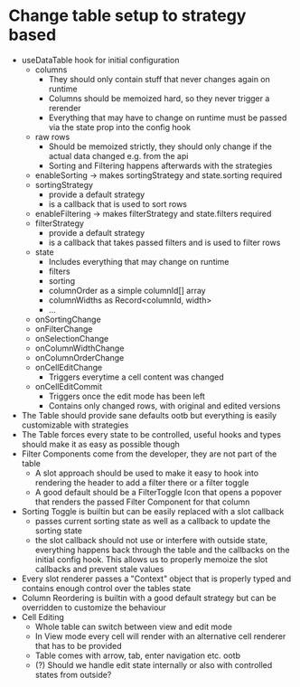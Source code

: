 # Change table setup to strategy based

- useDataTable hook for initial configuration
  - columns
    - They should only contain stuff that never changes again on runtime
    - Columns should be memoized hard, so they never trigger a rerender
    - Everything that may have to change on runtime must be passed via the state prop into the config hook
  - raw rows
    - Should be memoized strictly, they should only change if the actual data changed e.g. from the api
    - Sorting and Filtering happens afterwards with the strategies
  - enableSorting -> makes sortingStrategy and state.sorting required
  - sortingStrategy
    - provide a default strategy
    - is a callback that is used to sort rows
  - enableFiltering -> makes filterStrategy and state.filters required
  - filterStrategy
    - provide a default strategy
    - is a callback that takes passed filters and is used to filter rows
  - state
    - Includes everything that may change on runtime
    - filters
    - sorting
    - columnOrder as a simple columnId[] array
    - columnWidths as Record<columnId, width>
    - ...
  - onSortingChange
  - onFilterChange
  - onSelectionChange
  - onColumnWidthChange
  - onColumnOrderChange
  - onCellEditChange
    - Triggers everytime a cell content was changed
  - onCellEditCommit
    - Triggers once the edit mode has been left
    - Contains only changed rows, with original and edited versions
- The Table should provide sane defaults ootb but everything is easily customizable with strategies
- The Table forces every state to be controlled, useful hooks and types should make it as easy as possible though
- Filter Components come from the developer, they are not part of the table
  - A slot approach should be used to make it easy to hook into rendering the header to add a filter there or a filter toggle
  - A good default should be a FilterToggle Icon that opens a popover that renders the passed Filter Component for that column
- Sorting Toggle is builtin but can be easily replaced with a slot callback
  - passes current sorting state as well as a callback to update the sorting state
  - the slot callback should not use or interfere with outside state, everything happens back through the table and the callbacks on the initial config hook. This allows us to properly memoize the slot callbacks and prevent stale values
- Every slot renderer passes a "Context" object that is properly typed and contains enough control over the tables state
- Column Reordering is builtin with a good default strategy but can be overridden to customize the behaviour
- Cell Editing
  - Whole table can switch between view and edit mode
  - In View mode every cell will render with an alternative cell renderer that has to be provided
  - Table comes with arrow, tab, enter navigation etc. ootb
  - (?) Should we handle edit state internally or also with controlled states from outside?

